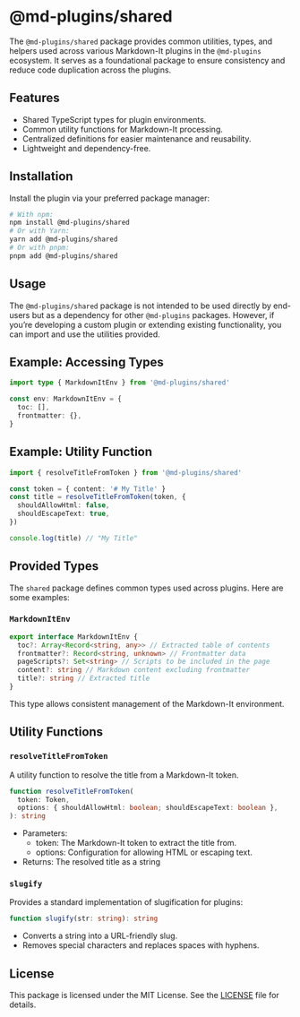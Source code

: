 # @md-plugins/shared

The `@md-plugins/shared` package provides common utilities, types, and helpers used across various Markdown-It plugins in the `@md-plugins` ecosystem. It serves as a foundational package to ensure consistency and reduce code duplication across the plugins.

## Features

- Shared TypeScript types for plugin environments.
- Common utility functions for Markdown-It processing.
- Centralized definitions for easier maintenance and reusability.
- Lightweight and dependency-free.

## Installation

Install the plugin via your preferred package manager:

```bash
# With npm:
npm install @md-plugins/shared
# Or with Yarn:
yarn add @md-plugins/shared
# Or with pnpm:
pnpm add @md-plugins/shared
```

## Usage

The `@md-plugins/shared` package is not intended to be used directly by end-users but as a dependency for other `@md-plugins` packages. However, if you’re developing a custom plugin or extending existing functionality, you can import and use the utilities provided.

## Example: Accessing Types

```ts
import type { MarkdownItEnv } from '@md-plugins/shared'

const env: MarkdownItEnv = {
  toc: [],
  frontmatter: {},
}
```

## Example: Utility Function

```ts
import { resolveTitleFromToken } from '@md-plugins/shared'

const token = { content: '# My Title' }
const title = resolveTitleFromToken(token, {
  shouldAllowHtml: false,
  shouldEscapeText: true,
})

console.log(title) // "My Title"
```

## Provided Types

The `shared` package defines common types used across plugins. Here are some examples:

### `MarkdownItEnv`

```ts
export interface MarkdownItEnv {
  toc?: Array<Record<string, any>> // Extracted table of contents
  frontmatter?: Record<string, unknown> // Frontmatter data
  pageScripts?: Set<string> // Scripts to be included in the page
  content?: string // Markdown content excluding frontmatter
  title?: string // Extracted title
}
```

This type allows consistent management of the Markdown-It environment.

## Utility Functions

### `resolveTitleFromToken`

A utility function to resolve the title from a Markdown-It token.

```ts
function resolveTitleFromToken(
  token: Token,
  options: { shouldAllowHtml: boolean; shouldEscapeText: boolean },
): string
```

- Parameters:
  - token: The Markdown-It token to extract the title from.
  - options: Configuration for allowing HTML or escaping text.
- Returns: The resolved title as a string

### `slugify`

Provides a standard implementation of slugification for plugins:

```ts
function slugify(str: string): string
```

- Converts a string into a URL-friendly slug.
- Removes special characters and replaces spaces with hyphens.

## License

This package is licensed under the MIT License. See the [LICENSE](./LICENSE) file for details.
